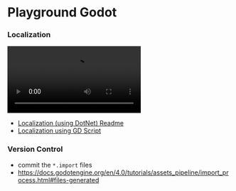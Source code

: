 ﻿# Playground Godot

### Localization

![demo](./wiki/demo-localization.mp4)

* [Localization (using DotNet) Readme](./examples/localization-dotnet)
* [Localization using GD Script](./examples/localization-gd-script)

### Version Control
* commit the `*.import` files
* https://docs.godotengine.org/en/4.0/tutorials/assets_pipeline/import_process.html#files-generated